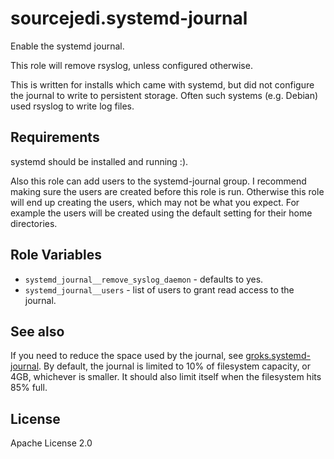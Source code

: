 # sourcejedi.systemd-journal

Enable the systemd journal.

This role will remove rsyslog, unless configured otherwise.

This is written for installs which came with systemd, but did not configure the journal to write to persistent storage.  Often such systems (e.g. Debian) used rsyslog to write log files.

## Requirements

systemd should be installed and running :).

Also this role can add users to the systemd-journal group.  I recommend making sure the users are created before this role is run.  Otherwise this role will end up creating the users, which may not be what you expect.  For example the users will be created using the default setting for their home directories.


## Role Variables

* `systemd_journal__remove_syslog_daemon` - defaults to yes.
* `systemd_journal__users` - list of users to grant read access to the journal.


## See also

If you need to reduce the space used by the journal, see
[groks.systemd-journal](https://galaxy.ansible.com/groks/systemd-journal/).
By default, the journal is limited to 10% of filesystem capacity, or 4GB, whichever is smaller.
It should also limit itself when the filesystem hits 85% full.

## License

Apache License 2.0
